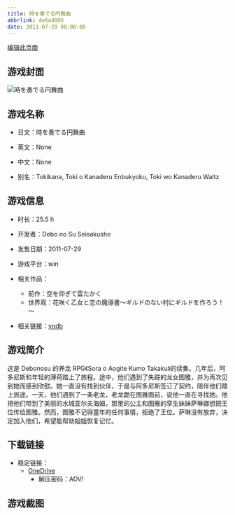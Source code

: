 ```yaml
---
title: 時を奏でる円舞曲
abbrlink: 4e6ad086
date: 2011-07-29 00:00:00
---
```

[编辑此页面](https://github.com/ACG-3/ADV3-source/blob/main/source/_posts/games/%E6%99%82%E3%82%92%E5%A5%8F%E3%81%A7%E3%82%8B%E5%86%86%E8%88%9E%E6%9B%B2.md)

## 游戏封面

![時を奏でる円舞曲](https://pan.timero.xyz/onedrive/img_lib_001/%E6%99%82%E3%82%92%E5%A5%8F%E3%81%A7%E3%82%8B%E5%86%86%E8%88%9E%E6%9B%B2_cover.avif)


## 游戏名称

- 日文：時を奏でる円舞曲
- 英文：None
- 中文：None

- 别名：Tokikana, Toki o Kanaderu Enbukyoku, Toki wo Kanaderu Waltz


## 游戏信息

- 时长：25.5 h
- 开发者：Debo no Su Seisakusho
- 发售日期：2011-07-29
- 游戏平台：win
- 相关作品：
   - 前作：空を仰ぎて雲たかく
   - 世界观：花咲く乙女と恋の魔導書～ギルドのない村にギルドを作ろう！～

- 相关链接：[vndb](https://vndb.org/v7079)


## 游戏简介

这是 Debonosu 的养龙 RPG《Sora o Aogite Kumo Takaku》的续集。几年后，阿多尼斯和年轻的薄荷踏上了旅程。途中，他们遇到了失踪的龙女图雅，并为再次见到她而感到欣慰。她一直没有找到伙伴，于是与阿多尼斯签订了契约，陪伴他们踏上旅途。一天，他们遇到了一条老龙，老龙跪在图雅面前，说他一直在寻找她。他把他们带到了美丽的水城亚尔夫海姆，那里的公主和图雅的孪生妹妹萨琳娜想把王位传给图雅。然而，图雅不记得童年的任何事情，拒绝了王位。萨琳没有放弃，决定加入他们，希望能帮助姐姐恢复记忆。




## 下载链接

- 稳定链接：
    - [OneDrive](https://pan.timero.xyz/onedrive/adv_lib_001/%E6%99%82%E3%82%92%E5%A5%8F%E3%81%A7%E3%82%8B%E5%86%86%E8%88%9E%E6%9B%B2)
        - 解压密码：ADV!



## 游戏截图


